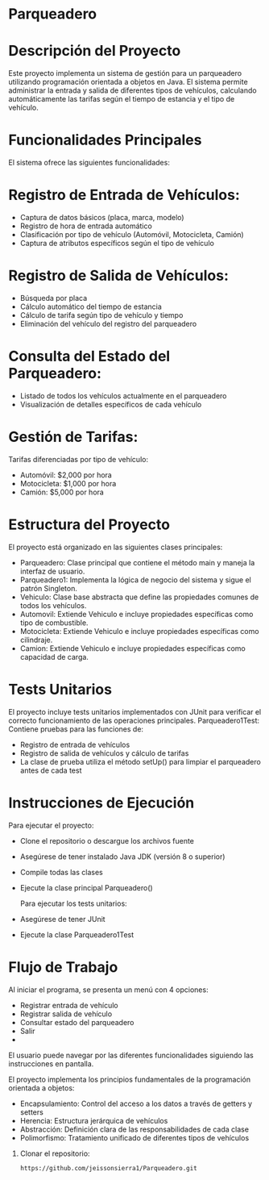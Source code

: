 # Parqueadero

# Descripción del Proyecto

Este proyecto implementa un sistema de gestión para un parqueadero utilizando programación orientada a objetos en Java. El sistema permite administrar la entrada y salida de diferentes tipos de vehículos, calculando automáticamente las tarifas según el tiempo de estancia y el tipo de vehículo.

# Funcionalidades Principales
El sistema ofrece las siguientes funcionalidades:

# Registro de Entrada de Vehículos:
- Captura de datos básicos (placa, marca, modelo)
- Registro de hora de entrada automático
- Clasificación por tipo de vehículo (Automóvil, Motocicleta, Camión)
- Captura de atributos específicos según el tipo de vehículo

# Registro de Salida de Vehículos:

- Búsqueda por placa
- Cálculo automático del tiempo de estancia
- Cálculo de tarifa según tipo de vehículo y tiempo
- Eliminación del vehículo del registro del parqueadero

# Consulta del Estado del Parqueadero:

- Listado de todos los vehículos actualmente en el parqueadero
- Visualización de detalles específicos de cada vehículo

# Gestión de Tarifas:
Tarifas diferenciadas por tipo de vehículo:

- Automóvil: $2,000 por hora
- Motocicleta: $1,000 por hora
- Camión: $5,000 por hora

# Estructura del Proyecto
El proyecto está organizado en las siguientes clases principales:

- Parqueadero: Clase principal que contiene el método main y maneja la interfaz de usuario.
- Parqueadero1: Implementa la lógica de negocio del sistema y sigue el patrón Singleton.
- Vehiculo: Clase base abstracta que define las propiedades comunes de todos los vehículos.
- Automovil: Extiende Vehiculo e incluye propiedades específicas como tipo de combustible.
- Motocicleta: Extiende Vehiculo e incluye propiedades específicas como cilindraje.
- Camion: Extiende Vehiculo e incluye propiedades específicas como capacidad de carga.

# Tests Unitarios
El proyecto incluye tests unitarios implementados con JUnit para verificar el correcto funcionamiento de las operaciones principales.
Parqueadero1Test: Contiene pruebas para las funciones de:

- Registro de entrada de vehículos
- Registro de salida de vehículos y cálculo de tarifas
- La clase de prueba utiliza el método setUp() para limpiar el parqueadero antes de cada test

# Instrucciones de Ejecución
Para ejecutar el proyecto:

- Clone el repositorio o descargue los archivos fuente
- Asegúrese de tener instalado Java JDK (versión 8 o superior)
- Compile todas las clases
- Ejecute la clase principal Parqueadero()
  
  Para ejecutar los tests unitarios:
- Asegúrese de tener JUnit 
- Ejecute la clase Parqueadero1Test

# Flujo de Trabajo
Al iniciar el programa, se presenta un menú con 4 opciones:

- Registrar entrada de vehículo
- Registrar salida de vehículo
- Consultar estado del parqueadero
- Salir
- 
El usuario puede navegar por las diferentes funcionalidades siguiendo las instrucciones en pantalla.

El proyecto implementa los principios fundamentales de la programación orientada a objetos:

- Encapsulamiento: Control del acceso a los datos a través de getters y setters
- Herencia: Estructura jerárquica de vehículos
- Abstracción: Definición clara de las responsabilidades de cada clase
- Polimorfismo: Tratamiento unificado de diferentes tipos de vehículos


1. Clonar el repositorio:  
   ```sh
   https://github.com/jeissonsierra1/Parqueadero.git
```  
